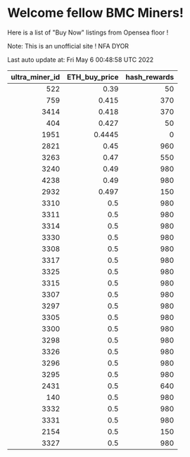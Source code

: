 # Welcome fellow BMC Miners!
Here is a list of "Buy Now" listings from Opensea floor !

Note: This is an unofficial site ! NFA DYOR


Last auto update at: Fri May  6 00:48:58 UTC 2022


|   ultra_miner_id |   ETH_buy_price |   hash_rewards |
|-----------------:|----------------:|---------------:|
|              522 |          0.39   |             50 |
|              759 |          0.415  |            370 |
|             3414 |          0.418  |            370 |
|              404 |          0.427  |             50 |
|             1951 |          0.4445 |              0 |
|             2821 |          0.45   |            960 |
|             3263 |          0.47   |            550 |
|             3240 |          0.49   |            980 |
|             4238 |          0.49   |            980 |
|             2932 |          0.497  |            150 |
|             3310 |          0.5    |            980 |
|             3311 |          0.5    |            980 |
|             3314 |          0.5    |            980 |
|             3330 |          0.5    |            980 |
|             3308 |          0.5    |            980 |
|             3317 |          0.5    |            980 |
|             3325 |          0.5    |            980 |
|             3315 |          0.5    |            980 |
|             3307 |          0.5    |            980 |
|             3297 |          0.5    |            980 |
|             3305 |          0.5    |            980 |
|             3300 |          0.5    |            980 |
|             3298 |          0.5    |            980 |
|             3326 |          0.5    |            980 |
|             3296 |          0.5    |            980 |
|             3295 |          0.5    |            980 |
|             2431 |          0.5    |            640 |
|              140 |          0.5    |            980 |
|             3332 |          0.5    |            980 |
|             3331 |          0.5    |            980 |
|             2154 |          0.5    |            150 |
|             3327 |          0.5    |            980 |